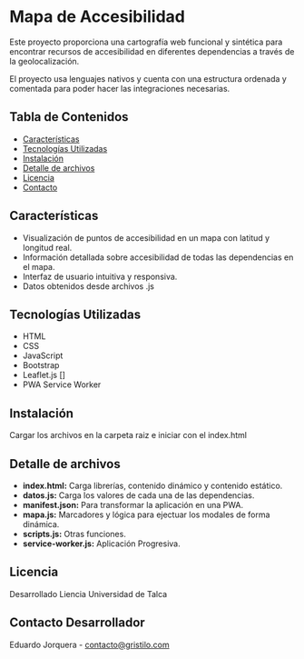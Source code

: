 # Mapa de Accesibilidad

Este proyecto proporciona una cartografía web funcional y sintética para encontrar recursos de accesibilidad en diferentes dependencias a través de la geolocalización.

El proyecto usa lenguajes nativos y cuenta con una estructura ordenada y comentada para poder hacer las integraciones necesarias.

## Tabla de Contenidos

- [Características](#características)
- [Tecnologías Utilizadas](#tecnologías-utilizadas)
- [Instalación](#instalación)
- [Detalle de archivos](#detalle-de-archivos) 
- [Licencia](#licencia)
- [Contacto](#contacto)

## Características

- Visualización de puntos de accesibilidad en un mapa con latitud y longitud real.
- Información detallada sobre accesibilidad de todas las dependencias en el mapa.
- Interfaz de usuario intuitiva y responsiva.
- Datos obtenidos desde archivos .js

## Tecnologías Utilizadas

- HTML
- CSS
- JavaScript
- Bootstrap
- Leaflet.js []
- PWA Service Worker

## Instalación

Cargar los archivos en la carpeta raiz e iniciar con el index.html

## Detalle de archivos
- **index.html:** Carga librerías, contenido dinámico y contenido estático.
- **datos.js:** Carga los valores de cada una de las dependencias.
- **manifest.json:** Para transformar la aplicación en una PWA.
- **mapa.js:** Marcadores y lógica para ejectuar los modales de forma dinámica.
- **scripts.js:** Otras funciones.
- **service-worker.js:** Aplicación Progresiva.

## Licencia
Desarrollado Liencia Universidad de Talca

## Contacto Desarrollador
Eduardo Jorquera - contacto@gristilo.com
